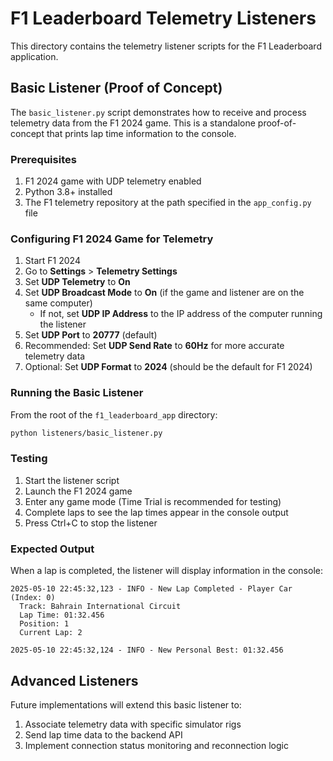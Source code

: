 # F1 Leaderboard Telemetry Listeners

This directory contains the telemetry listener scripts for the F1 Leaderboard application.

## Basic Listener (Proof of Concept)

The `basic_listener.py` script demonstrates how to receive and process telemetry data from the F1 2024 game. This is a standalone proof-of-concept that prints lap time information to the console.

### Prerequisites

1. F1 2024 game with UDP telemetry enabled
2. Python 3.8+ installed
3. The F1 telemetry repository at the path specified in the `app_config.py` file

### Configuring F1 2024 Game for Telemetry

1. Start F1 2024
2. Go to **Settings** > **Telemetry Settings**
3. Set **UDP Telemetry** to **On**
4. Set **UDP Broadcast Mode** to **On** (if the game and listener are on the same computer)
   - If not, set **UDP IP Address** to the IP address of the computer running the listener
5. Set **UDP Port** to **20777** (default)
6. Recommended: Set **UDP Send Rate** to **60Hz** for more accurate telemetry data
7. Optional: Set **UDP Format** to **2024** (should be the default for F1 2024)

### Running the Basic Listener

From the root of the `f1_leaderboard_app` directory:

```bash
python listeners/basic_listener.py
```

### Testing

1. Start the listener script
2. Launch the F1 2024 game
3. Enter any game mode (Time Trial is recommended for testing)
4. Complete laps to see the lap times appear in the console output
5. Press Ctrl+C to stop the listener

### Expected Output

When a lap is completed, the listener will display information in the console:

```
2025-05-10 22:45:32,123 - INFO - New Lap Completed - Player Car (Index: 0)
  Track: Bahrain International Circuit
  Lap Time: 01:32.456
  Position: 1
  Current Lap: 2

2025-05-10 22:45:32,124 - INFO - New Personal Best: 01:32.456
```

## Advanced Listeners

Future implementations will extend this basic listener to:

1. Associate telemetry data with specific simulator rigs
2. Send lap time data to the backend API
3. Implement connection status monitoring and reconnection logic 